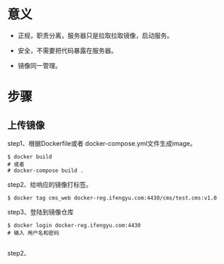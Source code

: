 # 意义

* 正规，职责分离，服务器只是拉取拉取镜像，启动服务。

* 安全，不需要把代码暴露在服务器。

* 镜像同一管理。

# 步骤

## 上传镜像

step1、根据Dockerfile或者 docker-compose.yml文件生成image。

```
$ docker build
# 或者
# docker-compose build .
```

step2、给响应的镜像打标签。

```
$ docker tag cms_web docker-reg.ifengyu.com:4430/cms/test.cms:v1.0
```

step3、登陆到镜像仓库

```
$ docker login docker-reg.ifengyu.com:4430
# 输入 用户名和密码
```



```

```

step2、

